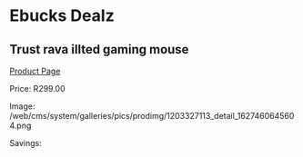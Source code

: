 
# Ebucks Dealz
## Trust rava illted gaming mouse
[Product Page](https://www.ebucks.com/web/shop/productSelected.do?prodId=1203327113&catId=365757697)

Price: R299.00

Image: /web/cms/system/galleries/pics/prodimg/1203327113_detail_1627460645604.png

Savings: 


	